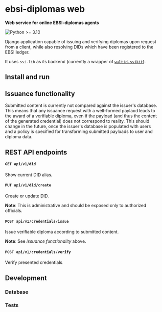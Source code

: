 # ebsi-diplomas web

**Web service for online EBSI-diplomas agents**

![Python >= 3.10](https://img.shields.io/badge/python-%3E%3D%203.10-blue.svg)

Django application capable of issuing and verifying diplomas upon request from
a client, while also resolving DIDs which have been registered to the EBSI
ledger.

It uses `ssi-lib` as its backend (currently a wrapper of
[`waltid-ssikit`](https://github.com/walt-id/waltid-ssikit)).

## Install and run

## Issuance functionality

Submitted content is currently not compared against the issuer's database. This
means that any issuance request with a well-formed paylaod leads to the award
of a verifiable diploma, even if the payload (and thus the content of the
generated credential) does not correspond to reality. This should change in the
future, once the issuer's database is populated with users and a policy is
specified for transforming submitted payloads to user and diploma data.

## REST API endpoints

#### `GET api/v1/did`

Show current DID alias.

#### `PUT api/v1/did/create`

Create or update DID.

**Note**: This is administrative and should be exposed only to authorized
officials.

#### `POST api/v1/credentials/issue`

Issue verifiable diploma according to submitted content.

**Note**: See *Issuance functionality* above.

#### `POST api/v1/credentials/verify`

Verify presented credentials.

## Development

### Database

### Tests

